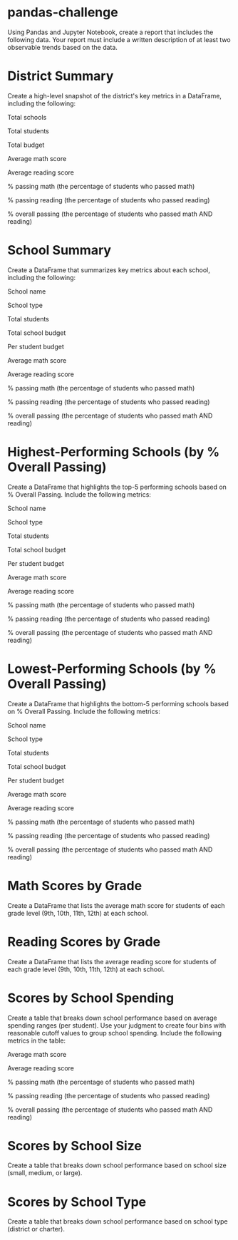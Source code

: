 # pandas-challenge

Using Pandas and Jupyter Notebook, create a report that includes the following data. Your report must include a written description of at least two observable trends based on the data.

# District Summary

Create a high-level snapshot of the district's key metrics in a DataFrame, including the following:

Total schools

Total students

Total budget

Average math score

Average reading score

% passing math (the percentage of students who passed math)

% passing reading (the percentage of students who passed reading)

% overall passing (the percentage of students who passed math AND reading)


# School Summary

Create a DataFrame that summarizes key metrics about each school, including the following:

School name

School type

Total students

Total school budget

Per student budget

Average math score

Average reading score

% passing math (the percentage of students who passed math)

% passing reading (the percentage of students who passed reading)

% overall passing (the percentage of students who passed math AND reading)


# Highest-Performing Schools (by % Overall Passing)

Create a DataFrame that highlights the top-5 performing schools based on % Overall Passing. Include the following metrics:

School name

School type

Total students

Total school budget

Per student budget

Average math score

Average reading score

% passing math (the percentage of students who passed math)

% passing reading (the percentage of students who passed reading)

% overall passing (the percentage of students who passed math AND reading)


# Lowest-Performing Schools (by % Overall Passing)

Create a DataFrame that highlights the bottom-5 performing schools based on % Overall Passing. Include the following metrics:

School name

School type

Total students

Total school budget

Per student budget

Average math score

Average reading score

% passing math (the percentage of students who passed math)

% passing reading (the percentage of students who passed reading)

% overall passing (the percentage of students who passed math AND reading)


# Math Scores by Grade

Create a DataFrame that lists the average math score for students of each grade level (9th, 10th, 11th, 12th) at each school.


# Reading Scores by Grade

Create a DataFrame that lists the average reading score for students of each grade level (9th, 10th, 11th, 12th) at each school.


# Scores by School Spending

Create a table that breaks down school performance based on average spending ranges (per student). Use your judgment to create four bins with reasonable cutoff values to group school spending. Include the following metrics in the table:

Average math score

Average reading score

% passing math (the percentage of students who passed math)

% passing reading (the percentage of students who passed reading)

% overall passing (the percentage of students who passed math AND reading)


# Scores by School Size

Create a table that breaks down school performance based on school size (small, medium, or large).


# Scores by School Type

Create a table that breaks down school performance based on school type (district or charter).
